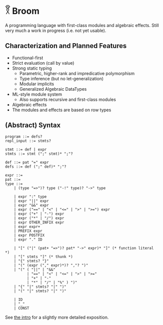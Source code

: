 # 𓎝 Broom

A programming language with first-class modules and algebraic effects.  Still
very much a work in progress (i.e. not yet usable).

## Characterization and Planned Features

* Functional-first
* Strict evaluation (call by value)
* Strong static typing
    - Parametric, higher-rank and impredicative polymorphism
    - Type inference (but no let-generalization)
    - Modular implicits
    - Generalized Algebraic DataTypes
* ML-style module system
    - Also supports recursive and first-class modules
* Algebraic effects
* The modules and effects are based on row types

## (Abstract) Syntax

```
program ::= defs?
repl_input ::= stmts?

stmt ::= def | expr
stmts ::= stmt (";" stmt)* ";"?

def ::= pat "=" expr
defs ::= def (";" def)* ";"?

expr ::=
pat ::=
type ::= 
    | (type "=>")? type ("-!" type)? "->" type

    | expr ":" type
    | expr "||" expr
    | expr "&&" expr
    | expr ("==" | "<" | "<=" | ">" | ">=") expr
    | expr ("+" | "-") expr
    | expr ("*" | "/") expr
    | expr OTHER_INFIX expr
    | expr expr+
    | PREFIX expr
    | expr POSTFIX
    | expr "." ID

    | "[" ("|" (pat+ "=>")? pat* "->" expr)* "]" (* function literal *)
    | "[" stmts "]" (* thunk *)
    | "{" stmts? "}"
    | "(" (expr ("," expr)*)? ","? ")"
    | "(" ( "||" | "&&"
          | "==" | "<" | "<=" | ">" | ">="
          | "+" | "-"
          | "*" | "/" | "%" ) ")"
    | "{" "|" stmts? "|" ")"
    | "(" "|" stmts? "|" ")"

    | ID
    | "_"
    | CONST
```

See [the intro](https://broom.readthedocs.io/en/latest/introduction.html) for a slightly more detailed exposition.

